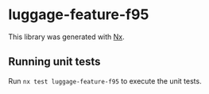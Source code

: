 # luggage-feature-f95

This library was generated with [Nx](https://nx.dev).

## Running unit tests

Run `nx test luggage-feature-f95` to execute the unit tests.
